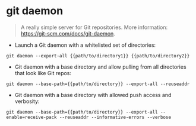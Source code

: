 # git daemon

> A really simple server for Git repositories.
> More information: <https://git-scm.com/docs/git-daemon>.

- Launch a Git daemon with a whitelisted set of directories:

`git daemon --export-all {{path/to/directory1}} {{path/to/directory2}}`

- Git daemon with a base directory and allow pulling from all directories that look like Git repos:

`git daemon --base-path={{path/to/directory}} --export-all --reuseaddr`

- Git daemon with a base directory with allowed push access and verbosity:

`git daemon --base-path={{path/to/directory}} --export-all --enable=receive-pack --reuseaddr --informative-errors --verbose`

